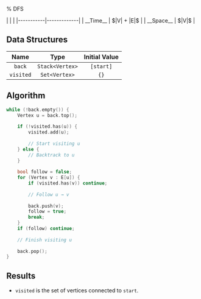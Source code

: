 % DFS

<div class="no-stretch">
|           |             |
|-----------|-------------|
| __Time__  | $|V| + |E|$ |
| __Space__ | $|V|$       |
</div>

## Data Structures

| Name      | Type            | Initial Value |
|:---------:|:---------------:|:-------------:|
| `back`    | `Stack<Vertex>` | `[start]`     |
| `visited` | `Set<Vertex>`   | `{}`          |

## Algorithm

```c++
while (!back.empty()) {
    Vertex u = back.top();
    
    if (!visited.has(u)) {
        visited.add(u);
        
        // Start visiting u
    } else {
        // Backtrack to u
    }
    
    bool follow = false;
    for (Vertex v : E[u]) {
        if (visited.has(v)) continue;
        
        // Follow u → v
        
        back.push(v);
        follow = true;
        break;
    }
    if (follow) continue;
    
    // Finish visiting u
    
    back.pop();
}
```

## Results

- `visited` is the set of vertices connected to `start`.
